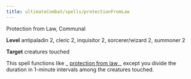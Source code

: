 ```yaml
---
title: ultimateCombat/spells/protectionFromLaw
---
```

Protection from Law, Communal

**Level** antipaladin 2, cleric 2, inquisitor 2, sorcerer/wizard 2, summoner 2

**Target** creatures touched

This spell functions like _ [protection from law](spells/protectionFromLaw#_protection-from-law)_, except you divide the duration in 1-minute intervals among the creatures touched.

